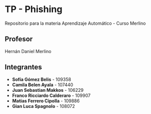 # TP - Phishing 

Repositorio para la materia Aprendizaje Automático - Curso Merlino

## Profesor

Hernán Daniel Merlino

## Integrantes

- **Sofía Gómez Belis** - 109358
- **Camila Belen Ayala** - 107440
- **Juan Sebastian Makkos** - 106229
- **Franco Ricciardo Calderaro** - 109907
- **Matias Ferrero Cipolla** - 109886
- **Gian Luca Spagnolo** - 108072
